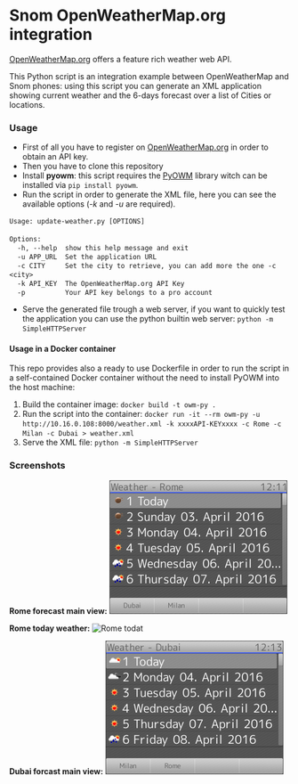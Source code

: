 # Snom OpenWeatherMap.org integration

[OpenWeatherMap.org](http://openweathermap.org/) offers a feature rich weather web API.

This Python script is an integration example between OpenWeatherMap and Snom phones: using this script you can generate an XML application showing current weather and the 6-days forecast over a list of Cities or locations.

### Usage

* First of all you have to register on [OpenWeatherMap.org](http://openweathermap.org/) in order to obtain an API key.
* Then you have to clone this repository
* Install **pyowm**: this script requires the [PyOWM](https://github.com/csparpa/pyowm) library witch can be installed via `pip install pyowm`.
* Run the script in order to generate the XML file, here you can see the available options (*-k* and *-u* are required).

```
Usage: update-weather.py [OPTIONS]

Options:
  -h, --help  show this help message and exit
  -u APP_URL  Set the application URL
  -c CITY     Set the city to retrieve, you can add more the one -c <city>
  -k API_KEY  The OpenWeatherMap.org API Key
  -p          Your API key belongs to a pro account
```

* Serve the generated file trough a web server, if you want to quickly test the application you can use the python builtin web server: `python -m SimpleHTTPServer`

#### Usage in a Docker container

This repo provides also a ready to use Dockerfile in order to run the script in a self-contained Docker container without the need to install PyOWM into the host machine:

1. Build the container image: `docker build -t owm-py .`
1. Run the script into the container: `docker run -it --rm owm-py -u http://10.16.0.108:8000/weather.xml -k xxxxAPI-KEYxxxx -c Rome -c Milan -c Dubai > weather.xml`
1. Serve the XML file: `python -m SimpleHTTPServer`

### Screenshots

**Rome forecast main view:**
![Rome](img/rome.bmp)

**Rome today weather:**
![Rome todat](today.bmp)

**Dubai forcast main view:**
![Dubai](img/dubai.bmp)
